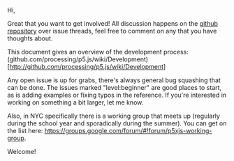 Hi,

Great that you want to get involved! All discussion happens on the [github repository](https://github.com/processing/p5.js) over issue threads, feel free to comment on any that you have thoughts about. 

This document gives an overview of the development process:
(github.com/processing/p5.js/wiki/Development)[http://github.com/processing/p5.js/wiki/Development]

Any open issue is up for grabs, there's always general bug squashing that can be done. The issues marked "level:beginner" are good places to start, as is adding examples or fixing typos in the reference. If you're interested in working on something a bit larger, let me know.

Also, in NYC specifically there is a working group that meets up (regularly during the school year and sporadically during the summer). You can get on the list here: https://groups.google.com/forum/#!forum/p5xjs-working-group.

Welcome!